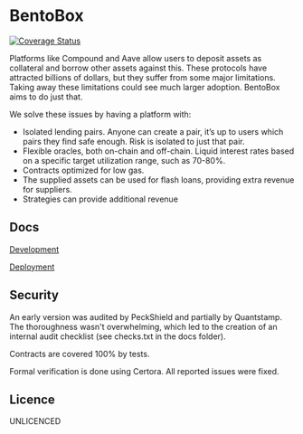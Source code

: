 # BentoBox

[![Coverage Status](https://coveralls.io/repos/github/sushiswap/bentobox/badge.svg?branch=master&service=github)](https://coveralls.io/github/sushiswap/bentobox?branch=master)

Platforms like Compound and Aave allow users to deposit assets as collateral and borrow other assets against this. These protocols have attracted billions of dollars, but they suffer from some major limitations. Taking away these limitations could see much larger adoption. BentoBox aims to do just that.

We solve these issues by having a platform with:

- Isolated lending pairs. Anyone can create a pair, it’s up to users which pairs they find safe enough. Risk is isolated to just that pair.
- Flexible oracles, both on-chain and off-chain.
  Liquid interest rates based on a specific target utilization range, such as 70-80%.
- Contracts optimized for low gas.
- The supplied assets can be used for flash loans, providing extra revenue for suppliers.
- Strategies can provide additional revenue

## Docs

[Development](documentation/DEVELOPMENT.md)

[Deployment](documentation/DEPLOYMENT.md)

## Security

An early version was audited by PeckShield and partially by Quantstamp. The thoroughness wasn't overwhelming,
which led to the creation of an internal audit checklist (see checks.txt in the docs folder).

Contracts are covered 100% by tests.

Formal verification is done using Certora. All reported issues were fixed.

## Licence

UNLICENCED
